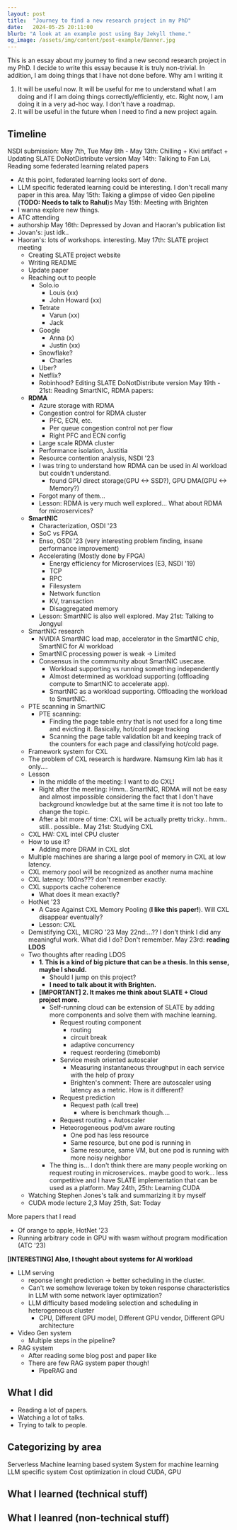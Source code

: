 ```yaml
---
layout: post
title:  "Journey to find a new research project in my PhD"
date:   2024-05-25 20:11:00
blurb: "A look at an example post using Bay Jekyll theme."
og_image: /assets/img/content/post-example/Banner.jpg
---
```


This is an essay about my journey to find a new second research project in my PhD.
I decide to write this essay because it is truly non-trivial. In addition, I am doing things that I have not done before.
Why am I writing it
1. It will be useful now. It will be useful for me to understand what I am doing and if I am doing things correctly/efficiently, etc. Right now, I am doing it in a very ad-hoc way. I don't have a roadmap.
2. It will be useful in the future when I need to find a new project again.

## Timeline
NSDI submission: May 7th, Tue
May 8th - May 13th: Chilling + Kivi artifact + Updating SLATE DoNotDistribute version
May 14th: Talking to Fan Lai, Reading some federated learning related papers
  - At this point, federated learning looks sort of done.
  - LLM specific federated learning could be interesting. I don't recall many paper in this area.
May 15th: Taking a glimpse of video Gen pipeline (**TODO: Needs to talk to Rahul**)s
May 15th: Meeting with Brighten
  - I wanna explore new things.
  - ATC attending
  - authorship 
May 16th: Depressed by Jovan and Haoran's publication list
- Jovan's: just idk..
- Haoran's: lots of workshops. interesting.
May 17th: SLATE project meeting
  - Creating SLATE project website
  - Writing README
  - Update paper
  - Reaching out to people
    - Solo.io
      - Louis (xx)
      - John Howard (xx)
    - Tetrate
      - Varun (xx)
      - Jack
    - Google
      - Anna (x)
      - Justin (xx)
    - Snowflake?
      - Charles
    - Uber?
    - Netflix?
    - Robinhood?
Editing SLATE DoNotDistribute version
May 19th - 21st: Reading SmartNIC, RDMA papers:  
  - **RDMA**
    - Azure storage with RDMA
    - Congestion control for RDMA cluster
      - PFC, ECN, etc.
      - Per queue congestion control not per flow
      - Right PFC and ECN config
    - Large scale RDMA cluster
    - Performance isolation, Justitia
    - Resource contention analysis, NSDI '23
    - I was tring to understand how RDMA can be used in AI workload but couldn't understand.
      - found GPU direct storage(GPU <-> SSD?), GPU DMA(GPU <-> Memory?)
    - Forgot many of them...
    - Lesson: RDMA is very much well explored... What about RDMA for microservices?
  - **SmartNIC**
    - Characterization, OSDI '23
    - SoC vs FPGA
    - Enso, OSDI '23 (very interesting problem finding, insane performance improvement)
    - Accelerating (Mostly done by FPGA)
      - Energy efficiency for Microservices (E3, NSDI '19)
      - TCP
      - RPC
      - Filesystem
      - Network function
      - KV, transaction
      - Disaggregated memory
    - Lesson: SmartNIC is also well explored.
May 21st: Talking to Jongyul
  - SmartNIC research
    - NVIDIA SmartNIC load map, accelerator in the SmartNIC chip, SmartNIC for AI workload
    - SmartNIC processing power is weak -> Limited
    - Consensus in the commmunity about SmartNIC usecase.
      - Workload supporting vs running something independently
      - Almost determined as workload supporting (offloading compute to SmartNIC to accelerate app).
      - SmartNIC as a workload supporting. Offloading the workload to SmartNIC. 
  - PTE scanning in SmartNIC
    - PTE scanning:
      - Finding the page table entry that is not used for a long time and evicting it. Basically, hot/cold page tracking
      - Scanning the page table validation bit and keeping track of the counters for each page and classifying hot/cold page.
  - Framework system for CXL
  - The problem of CXL research is hardware. Namsung Kim lab has it only....
  - Lesson
    - In the middle of the meeting: I want to do CXL!
    - Right after the meeting: Hmm.. SmartNIC, RDMA will not be easy and almost impossible considering the fact that I don't have background knowledge but at the same time it is not too late to change the topic.
    - After a bit more of time: CXL will be actually pretty tricky.. hmm.. still.. possible.. 
May 21st: Studying CXL
  - CXL HW: CXL intel CPU cluster
  - How to use it?
    - Adding more DRAM in CXL slot
  - Multiple machines are sharing a large pool of memory in CXL at low latency.
  - CXL memory pool will be recognized as another numa machine
  - CXL latency: 100ns??? don't remember exactly.
  - CXL supports cache coherence
    - What does it mean exactly?
  - HotNet '23
    - A Case Against CXL Memory Pooling (**I like this paper!**). Will CXL disappear eventually?
    - Lesson: CXL
  - Demistifying CXL, MICRO '23 
May 22nd:...?? I don't think I did any meaningful work. What did I do? Don't remember.
May 23rd: **reading LDOS**
  - Two thoughts after reading LDOS
    - **1. This is a kind of big picture that can be a thesis. In this sense, maybe I should.**
      - Should I jump on this project?
      - **I need to talk about it with Brighten.**
    - **[IMPORTANT] 2. It makes me think about SLATE + Cloud project more.**
      - Self-running cloud can be extension of SLATE by adding more components and solve them with machine learning.
        - Request routing component
          - routing
          - circuit break
          - adaptive concurrency
          - request reordering (timebomb)
        - Service mesh oriented autoscaler
          - Measuring instantaneous throughput in each service with the help of proxy
          - Brighten's comment: There are autoscaler using latency as a metric. How is it different? 
        - Request prediction
          - Request path (call tree)
            - where is benchmark though.... 
        - Request routing + Autoscaler
        - Heteorogeneous pod/vm aware routing
          - One pod has less resource
          - Same resource, but one pod is running in 
          - Same resource, same VM, but one pod is running with more noisy neighbor
      - The thing is... I don't think there are many people working on request routing in microservices.. maybe good to work... less competitive and I have SLATE implementation that can be used as a platform.
May 24th, 25th: Learning CUDA
  - Watching Stephen Jones's talk and summarizing it by myself
  - CUDA mode lecture 2,3
May 25th, Sat: Today

More papers that I read
- Of orange to apple, HotNet '23
- Running arbitrary code in GPU with wasm without program modification (ATC '23)

**[INTERESTING] Also, I thought about systems for AI workload**
- LLM serving
  - reponse lenght prediction -> better scheduling in the cluster.
  - Can't we somehow leverage token by token response characteristics in LLM with some network layer optimization?
  - LLM difficulty based modeling selection and scheduling in heterogeneous cluster
    - CPU, Different GPU model, Different GPU vendor, Different GPU architecture
- Video Gen system
  - Multiple steps in the pipeline?
- RAG system
  - After reading some blog post and paper like
  - There are few RAG system paper though!
    - PipeRAG and 

## What I did
- Reading a lot of papers.
- Watching a lot of talks.
- Trying to talk to people.

## Categorizing by area
Serverless
Machine learning based system
System for machine learning
LLM specific system
Cost optimization in cloud
CUDA, GPU


## What I learned (technical stuff)

## What I leanred (non-technical stuff)
